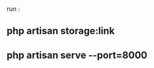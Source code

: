 
run :

php artisan storage:link
--------------------------

php artisan serve --port=8000
-----------------------------
